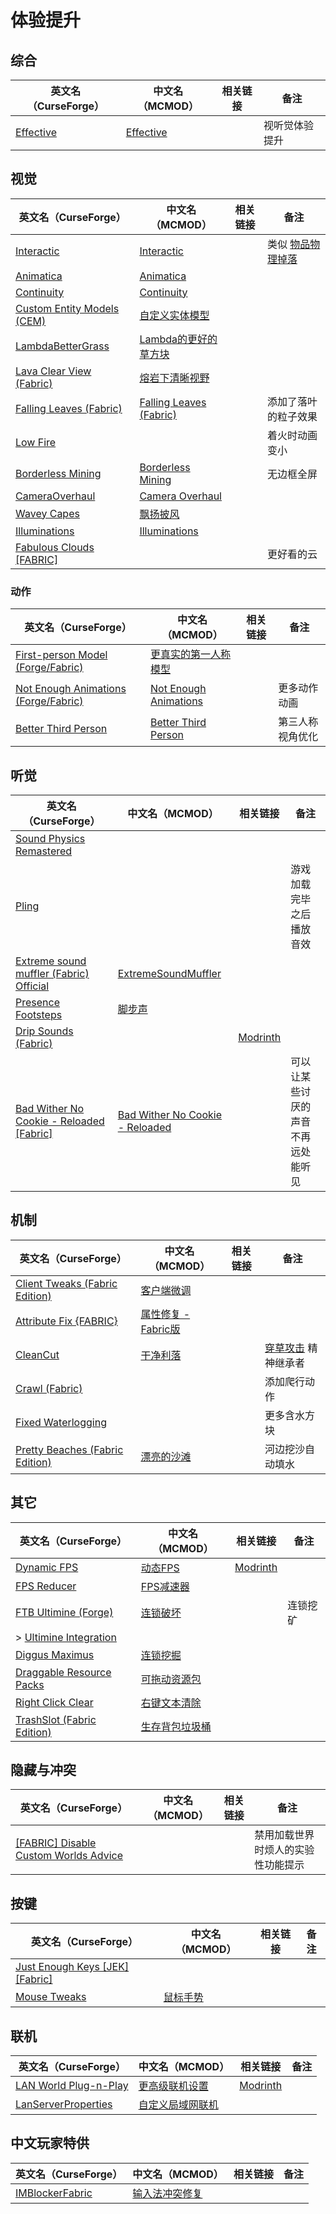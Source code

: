 # 体验提升

## 综合

| 英文名（CurseForge）                                                | 中文名（MCMOD）                                   | 相关链接 | 备注           |
| ------------------------------------------------------------------- | ------------------------------------------------- | -------- | -------------- |
| [Effective](https://www.curseforge.com/minecraft/mc-mods/effective) | [Effective](https://www.mcmod.cn/class/5293.html) |          | 视听觉体验提升 |

## 视觉

| 英文名（CurseForge）                                                                                | 中文名（MCMOD）                                                 | 相关链接 | 备注                                                     |
| --------------------------------------------------------------------------------------------------- | --------------------------------------------------------------- | -------- | -------------------------------------------------------- |
| [Interactic](https://www.curseforge.com/minecraft/mc-mods/interactic)                               | [Interactic](https://www.mcmod.cn/class/5338.html)              |          | 类似 [物品物理掉落](https://www.mcmod.cn/class/932.html) |
| [Animatica](https://www.curseforge.com/minecraft/mc-mods/animatica)                                 | [Animatica](https://www.mcmod.cn/class/5315.html)               |          |                                                          |
| [Continuity](https://www.curseforge.com/minecraft/mc-mods/continuity)                               | [Continuity](https://www.mcmod.cn/class/4906.html)              |          |                                                          |
| [Custom Entity Models (CEM)](https://www.curseforge.com/minecraft/mc-mods/custom-entity-models-cem) | [自定义实体模型](https://www.mcmod.cn/class/4138.html)          |          |                                                          |
| [LambdaBetterGrass](https://www.curseforge.com/minecraft/mc-mods/lambdabettergrass)                 | [Lambda的更好的草方块](https://www.mcmod.cn/class/4238.html)    |          |                                                          |
| [Lava Clear View (Fabric)](https://www.curseforge.com/minecraft/mc-mods/lava-clear-view-fabric)     | [熔岩下清晰视野](https://www.mcmod.cn/class/5080.html)          |          |                                                          |
| [Falling Leaves (Fabric)](https://www.curseforge.com/minecraft/mc-mods/falling-leaves-fabric)       | [Falling Leaves (Fabric)](https://www.mcmod.cn/class/4421.html) |          | 添加了落叶的粒子效果                                     |
| [Low Fire](https://www.curseforge.com/minecraft/mc-mods/low-fire)                                   |                                                                 |          | 着火时动画变小                                           |
| [Borderless Mining](https://www.curseforge.com/minecraft/mc-mods/borderless-mining)                 | [Borderless Mining](https://www.mcmod.cn/class/5388.html)       |          | 无边框全屏                                               |
| [CameraOverhaul](https://www.curseforge.com/minecraft/mc-mods/cameraoverhaul)                       | [Camera Overhaul](https://www.mcmod.cn/class/5371.html)         |          |                                                          |
| [Wavey Capes](https://www.curseforge.com/minecraft/mc-mods/waveycapes)                              | [飘扬披风](https://www.mcmod.cn/class/4617.html)                |          |                                                          |
| [Illuminations](https://www.curseforge.com/minecraft/mc-mods/illuminations)                         | [Illuminations](https://www.mcmod.cn/class/1677.html)           |          |                                                          |
| [Fabulous Clouds [FABRIC]](https://www.curseforge.com/minecraft/mc-mods/fabulous-clouds)            |                                                                 |          | 更好看的云                                               |

### 动作

| 英文名（CurseForge）                                                                                       | 中文名（MCMOD）                                               | 相关链接 | 备注             |
| ---------------------------------------------------------------------------------------------------------- | ------------------------------------------------------------- | -------- | ---------------- |
| [First-person Model (Forge/Fabric)](https://www.curseforge.com/minecraft/mc-mods/first-person-model)       | [更真实的第一人称模型](https://www.mcmod.cn/class/4391.html)  |          |                  |
| [Not Enough Animations (Forge/Fabric)](https://www.curseforge.com/minecraft/mc-mods/not-enough-animations) | [Not Enough Animations](https://www.mcmod.cn/class/4378.html) |          | 更多动作动画     |
| [Better Third Person](https://www.curseforge.com/minecraft/mc-mods/better-third-person)                    | [Better Third Person](https://www.mcmod.cn/class/3492.html)   |          | 第三人称视角优化 |

## 听觉

| 英文名（CurseForge）                                                                                                          | 中文名（MCMOD）                                                         | 相关链接                                                   | 备注                               |
| ----------------------------------------------------------------------------------------------------------------------------- | ----------------------------------------------------------------------- | ---------------------------------------------------------- | ---------------------------------- |
| [Sound Physics Remastered](https://www.curseforge.com/minecraft/mc-mods/sound-physics-remastered)                             |                                                                         |                                                            |                                    |
| [Pling](https://www.curseforge.com/minecraft/mc-mods/pling)                                                                   |                                                                         |                                                            | 游戏加载完毕之后播放音效           |
| [Extreme sound muffler (Fabric) Official](https://www.curseforge.com/minecraft/mc-mods/extreme-sound-muffler-fabric-official) | [ExtremeSoundMuffler](https://www.mcmod.cn/class/5533.html)             |                                                            |                                    |
| [Presence Footsteps](https://www.curseforge.com/minecraft/mc-mods/presence-footsteps)                                         | [脚步声](https://www.mcmod.cn/class/4753.html)                          |                                                            |                                    |
| [Drip Sounds (Fabric)](https://www.curseforge.com/minecraft/mc-mods/dripsounds-fabric)                                        |                                                                         | [Modrinth](https://www.modrinth.com/mod/dripsounds-fabric) |                                    |
| [Bad Wither No Cookie - Reloaded [Fabric]](https://www.curseforge.com/minecraft/mc-mods/bad-wither-no-cookie-reloaded-fabric) | [Bad Wither No Cookie - Reloaded](https://www.mcmod.cn/class/1742.html) |                                                            | 可以让某些讨厌的声音不再远处能听见 |

## 机制

| 英文名（CurseForge）                                                                                  | 中文名（MCMOD）                                             | 相关链接 | 备注                                                        |
| ----------------------------------------------------------------------------------------------------- | ----------------------------------------------------------- | -------- | ----------------------------------------------------------- |
| [Client Tweaks (Fabric Edition)](https://www.curseforge.com/minecraft/mc-mods/client-tweaks-fabric)   | [客户端微调](https://www.mcmod.cn/class/2012.html)          |          |                                                             |
| [Attribute Fix {FABRIC}](https://www.curseforge.com/minecraft/mc-mods/attribute)                      | [属性修复 - Fabric版](https://www.mcmod.cn/class/3225.html) |          |                                                             |
| [CleanCut](https://www.curseforge.com/minecraft/mc-mods/cleancut)                                     | [干净利落](https://www.mcmod.cn/class/3455.html)            |          | [穿草攻击](https://www.mcmod.cn/class/1465.html) 精神继承者 |
| [Crawl (Fabric)](https://www.curseforge.com/minecraft/mc-mods/crawl)                                  |                                                             |          | 添加爬行动作                                                |
| [Fixed Waterlogging](https://www.curseforge.com/minecraft/mc-mods/fixed-waterlogging)                 |                                                             |          | 更多含水方块                                                |
| [Pretty Beaches (Fabric Edition)](https://www.curseforge.com/minecraft/mc-mods/pretty-beaches-fabric) | [漂亮的沙滩](https://www.mcmod.cn/class/2723.html)          |          | 河边挖沙自动填水                                            |

## 其它

| 英文名（CurseForge）                                                                                | 中文名（MCMOD）                                        | 相关链接                                             | 备注     |
| --------------------------------------------------------------------------------------------------- | ------------------------------------------------------ | ---------------------------------------------------- | -------- |
| [Dynamic FPS](https://www.curseforge.com/minecraft/mc-mods/dynamic-fps)                             | [动态FPS](https://www.mcmod.cn/class/3074.html)        | [Modrinth](https://www.modrinth.com/mod/dynamic-fps) |          |
| [FPS Reducer](https://www.curseforge.com/minecraft/mc-mods/fps-reducer)                             | [FPS减速器](https://www.mcmod.cn/class/1815.html)      |                                                      |          |
| [FTB Ultimine (Forge)](https://www.curseforge.com/minecraft/mc-mods/ftb-ultimine-forge)             | [连锁破坏](https://www.mcmod.cn/class/3004.html)       |                                                      | 连锁挖矿 |
| > [Ultimine Integration](https://www.curseforge.com/minecraft/mc-mods/ultimine-integration)         |                                                        |                                                      |          |
| [Diggus Maximus](https://www.curseforge.com/minecraft/mc-mods/diggus-maximus)                       | [连锁挖掘](https://www.mcmod.cn/class/3080.html)       |                                                      |          |
| [Draggable Resource Packs](https://www.curseforge.com/minecraft/mc-mods/draggable-resource-packs)   | [可拖动资源包](https://www.mcmod.cn/class/4654.html)   |                                                      |          |
| [Right Click Clear](https://www.curseforge.com/minecraft/mc-mods/right-click-clear)                 | [右键文本清除](https://www.mcmod.cn/class/2904.html)   |                                                      |          |
| [TrashSlot (Fabric Edition)](https://www.curseforge.com/minecraft/mc-mods/trashslot-fabric-edition) | [生存背包垃圾桶](https://www.mcmod.cn/class/1893.html) |                                                      |          |

## 隐藏与冲突

| 英文名（CurseForge）                                                                                                      | 中文名（MCMOD） | 相关链接 | 备注                               |
| ------------------------------------------------------------------------------------------------------------------------- | --------------- | -------- | ---------------------------------- |
| [[FABRIC] Disable Custom Worlds Advice](https://www.curseforge.com/minecraft/mc-mods/fabric-disable-custom-worlds-advice) |                 |          | 禁用加载世界时烦人的实验性功能提示 |

## 按键

| 英文名（CurseForge）                                                                                    | 中文名（MCMOD）                                  | 相关链接 | 备注 |
| ------------------------------------------------------------------------------------------------------- | ------------------------------------------------ | -------- | ---- |
| [Just Enough Keys [JEK] [Fabric]](https://www.curseforge.com/minecraft/mc-mods/just-enough-keys-fabric) |                                                  |          |      |
| [Mouse Tweaks](https://www.curseforge.com/minecraft/mc-mods/mouse-tweaks)                               | [鼠标手势](https://www.mcmod.cn/class/1162.html) |          |      |

## 联机

| 英文名（CurseForge）                                                                      | 中文名（MCMOD）                                          | 相关链接                                       | 备注 |
| ----------------------------------------------------------------------------------------- | -------------------------------------------------------- | ---------------------------------------------- | ---- |
| [LAN World Plug-n-Play](https://www.curseforge.com/minecraft/mc-mods/mcwifipnp)           | [更高级联机设置](https://www.mcmod.cn/class/4498.html)   | [Modrinth](https://modrinth.com/mod/mcwifipnp) |      |
| [LanServerProperties](https://www.curseforge.com/minecraft/mc-mods/lan-server-properties) | [自定义局域网联机](https://www.mcmod.cn/class/2754.html) |                                                |      |

## 中文玩家特供

| 英文名（CurseForge）                                                            | 中文名（MCMOD）                                        | 相关链接 | 备注 |
| ------------------------------------------------------------------------------- | ------------------------------------------------------ | -------- | ---- |
| [IMBlockerFabric](https://www.curseforge.com/minecraft/mc-mods/imblockerfabric) | [输入法冲突修复](https://www.mcmod.cn/class/2840.html) |          |      |

